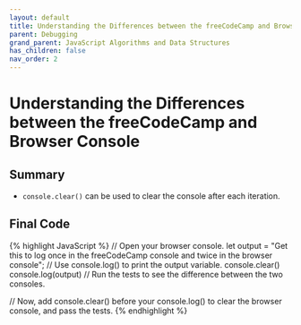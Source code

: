 ```yaml
---
layout: default
title: Understanding the Differences between the freeCodeCamp and Browser Console
parent: Debugging
grand_parent: JavaScript Algorithms and Data Structures
has_children: false
nav_order: 2
---
```

# Understanding the Differences between the freeCodeCamp and Browser Console
## Summary
- `console.clear()` can be used to clear the console after each iteration.

## Final Code

{% highlight JavaScript %}
// Open your browser console.
let output = "Get this to log once in the freeCodeCamp console and twice in the browser console";
// Use console.log() to print the output variable.
console.clear()
console.log(output)
// Run the tests to see the difference between the two consoles.

// Now, add console.clear() before your console.log() to clear the browser console, and pass the tests.
{% endhighlight %}